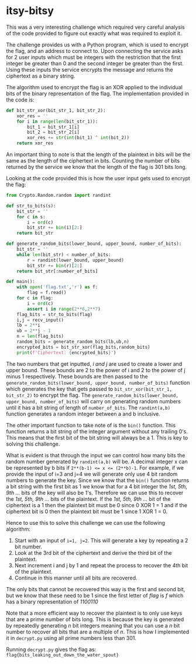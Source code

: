 # itsy-bitsy

This was a very interesting challenge which required very careful analysis of the code provided to figure out exactly what was required to exploit it.

The challenge provides us with a Python program, which is used to encrypt the flag, and an address to connect to. Upon connecting the service asks for 2 user inputs which must be integers with the restriction that the first integer be greater than 0 and the second integer be greater than the first. Using these inputs the service encrypts the message and returns the ciphertext as a binary string.

The algorithm used to encrypt the flag is an XOR applied to the individual bits of the binary representation of the flag. The implementation provided in the code is:
```python
def bit_str_xor(bit_str_1, bit_str_2):
    xor_res = ''
    for i in range(len(bit_str_1)):
        bit_1 = bit_str_1[i]
        bit_2 = bit_str_2[i]
        xor_res += str(int(bit_1) ^ int(bit_2))
    return xor_res
```
An important thing to note is that the length of the plaintext in bits will be the same as the length of the ciphertext in bits. Counting the number of bits returned by the service we know that the length of the flag is 301 bits long.

Looking at the code provided this is how the user input gets used to encrypt the flag:
```python
from Crypto.Random.random import randint

def str_to_bits(s):
    bit_str = ''
    for c in s:
        i = ord(c)
        bit_str += bin(i)[2:]
    return bit_str

def generate_random_bits(lower_bound, upper_bound, number_of_bits):
    bit_str = ''
    while len(bit_str) < number_of_bits:
        r = randint(lower_bound, upper_bound)
        bit_str += bin(r)[2:]
    return bit_str[:number_of_bits]

def main():
    with open('flag.txt','r') as f:
        flag = f.read()
    for c in flag:
        i = ord(c)
        assert i in range(2**6,2**7)
    flag_bits = str_to_bits(flag)
    i,j = recv_input()
    lb = 2**i
    ub = 2**j - 1
    n = len(flag_bits)
    random_bits = generate_random_bits(lb,ub,n)
    encrypted_bits = bit_str_xor(flag_bits,random_bits)
    print(f'Ciphertext: {encrypted_bits}')
```
The two numbers that get inputted, *i and j* are used to create a lower and upper bound. These bounds are 2 to the power of i and 2 to the power of j minus 1 respectively. These bounds are then passed to the `generate_random_bits(lower_bound, upper_bound, number_of_bits)` function which generates the key that gets passed to `bit_str_xor(bit_str_1, bit_str_2)` to encrypt the flag. The `generate_random_bits(lower_bound, upper_bound, number_of_bits)` will carry on generating random numbers until it has a bit string of length of `number_of_bits`. The `randint(a,b)` function generates a random integer between a and b inclusive.

The other important function to take note of is the `bin()` function. This function returns a bit string of the integer argument without any trailing 0's. This means that the first bit of the bit string will always be a 1. This is key to solving this challenge. 

What is evident is that through the input we can control how many bits the random number generated by `randint(a,b)` will be. A decimal integer x can be represented by b bits if `2**(b-1) <= x <= (2**b)-1`. For example, if we provide the input of i=3 and j=4 we will generate only use 4 bit random numbers to generate the key. Since we know that the `bin()` function returns a bit string with the first bit as 1 we know that for a 4 bit integer the *1st, 5th, 9th ...* bits of the key will also be 1's. Therefore we can use this to recover the *1st, 5th, 9th ...* bits of the plaintext. If the *1st, 5th, 9th ...* bit of the ciphertext is a 1 then the plaintext bit must be 0 since 0 XOR 1 = 1 and if the ciphertext bit is 0 then the plaintext bit must be 1 since 1 XOR 1 = 0.

Hence to use this to solve this challenge we can use the following algorithm:
1. Start with an input of `i=1, j=2`. This will generate a key by repeating a 2 bit number.
2. Look at the 3rd bit of the ciphertext and derive the third bit of the plaintext.
3. Next increment i and j by 1 and repeat the process to recover the 4th bit of the plaintext.
4. Continue in this manner until all bits are recovered.

The only bits that cannot be recovered this way is the first and second bit, but we know that these need to be 1 since the first letter of *flag* is *f* which has a binary representation of *1100110*

Note that a more efficient way to recover the plaintext is to only use keys that are a prime number of bits long. This is because the key is generated by repeatedly generating *n* bit integers meaning that you can use a *n* bit number to recover all bits that are a multiple of *n*. This is how I implemented it in `decrypt.py` using all prime numbers less than 301.

Running `decrypt.py` gives the flag as: `flag{bits_leaking_out_down_the_water_spout}`